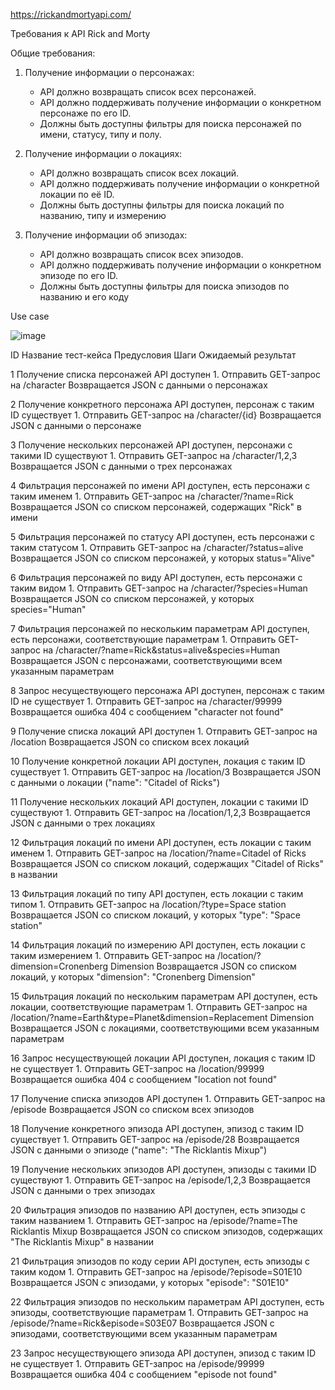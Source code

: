https://rickandmortyapi.com/

Требования к API Rick and Morty

Общие требования:

1. Получение информации о персонажах:
   - API должно возвращать список всех персонажей.
   - API должно поддерживать получение информации о конкретном персонаже по его ID.
   - Должны быть доступны фильтры для поиска персонажей по имени, статусу, типу и полу.

2. Получение информации о локациях:
   - API должно возвращать список всех локаций.
   - API должно поддерживать получение информации о конкретной локации по её ID.
   - Должны быть доступны фильтры для поиска локаций по названию, типу и измерению

3. Получение информации об эпизодах:
   - API должно возвращать список всех эпизодов.
   - API должно поддерживать получение информации о конкретном эпизоде по его ID.
   - Должны быть доступны фильтры для поиска эпизодов по названию и его коду

Use case

 ![image](https://github.com/user-attachments/assets/f18838e1-7f02-413b-b2c0-b2ab6a553c58)



ID	Название тест-кейса	Предусловия	Шаги	Ожидаемый результат

1	Получение списка персонажей	API доступен	1. Отправить GET-запрос на /character	Возвращается JSON с данными о персонажах

2	Получение конкретного персонажа	API доступен, персонаж с таким ID существует	1. Отправить GET-запрос на /character/{id}	Возвращается JSON с данными о персонаже

3	Получение нескольких персонажей	API доступен, персонажи с такими ID существуют	1. Отправить GET-запрос на /character/1,2,3	Возвращается JSON с данными о трех персонажах

4	Фильтрация персонажей по имени	API доступен, есть персонажи с таким именем	1. Отправить GET-запрос на /character/?name=Rick	Возвращается JSON со списком персонажей, содержащих "Rick" в имени

5	Фильтрация персонажей по статусу	API доступен, есть персонажи с таким статусом	1. Отправить GET-запрос на /character/?status=alive	Возвращается JSON со списком персонажей, у которых status="Alive"

6	Фильтрация персонажей по виду	API доступен, есть персонажи с таким видом	1. Отправить GET-запрос на /character/?species=Human	Возвращается JSON со списком персонажей, у которых species="Human"

7	Фильтрация персонажей по нескольким параметрам	API доступен, есть персонажи, соответствующие параметрам	1. Отправить GET-запрос на /character/?name=Rick&status=alive&species=Human	Возвращается JSON с персонажами, соответствующими всем указанным параметрам

8	Запрос несуществующего персонажа	API доступен, персонаж с таким ID не существует	1. Отправить GET-запрос на /character/99999	Возвращается ошибка 404 с сообщением "character not found"

9	Получение списка локаций	API доступен	1. Отправить GET-запрос на /location	Возвращается JSON со списком всех локаций

10	Получение конкретной локации	API доступен, локация с таким ID существует	1. Отправить GET-запрос на /location/3	Возвращается JSON с данными о локации ("name": "Citadel of Ricks")

11	Получение нескольких локаций	API доступен, локации с такими ID существуют	1. Отправить GET-запрос на /location/1,2,3	Возвращается JSON с данными о трех локациях

12	Фильтрация локаций по имени	API доступен, есть локации с таким именем	1. Отправить GET-запрос на /location/?name=Citadel of Ricks	Возвращается JSON со списком локаций, содержащих "Citadel of Ricks" в названии

13	Фильтрация локаций по типу	API доступен, есть локации с таким типом	1. Отправить GET-запрос на /location/?type=Space station	Возвращается JSON со списком локаций, у которых "type": "Space station"

14	Фильтрация локаций по измерению	API доступен, есть локации с таким измерением	1. Отправить GET-запрос на /location/?dimension=Cronenberg Dimension	Возвращается JSON со списком локаций, у которых "dimension": "Cronenberg Dimension"

15	Фильтрация локаций по нескольким параметрам	API доступен, есть локации, соответствующие параметрам	1. Отправить GET-запрос на /location/?name=Earth&type=Planet&dimension=Replacement Dimension	Возвращается JSON с локациями, соответствующими всем указанным параметрам

16	Запрос несуществующей локации	API доступен, локация с таким ID не существует	1. Отправить GET-запрос на /location/99999	Возвращается ошибка 404 с сообщением "location not found"

17	Получение списка эпизодов	API доступен	1. Отправить GET-запрос на /episode	Возвращается JSON со списком всех эпизодов

18	Получение конкретного эпизода	API доступен, эпизод с таким ID существует	1. Отправить GET-запрос на /episode/28	Возвращается JSON с данными о эпизоде ("name": "The Ricklantis Mixup")

19	Получение нескольких эпизодов	API доступен, эпизоды с такими ID существуют	1. Отправить GET-запрос на /episode/1,2,3	Возвращается JSON с данными о трех эпизодах

20	Фильтрация эпизодов по названию	API доступен, есть эпизоды с таким названием	1. Отправить GET-запрос на /episode/?name=The Ricklantis Mixup	Возвращается JSON со списком эпизодов, содержащих "The Ricklantis Mixup" в названии

21	Фильтрация эпизодов по коду серии	API доступен, есть эпизоды с таким кодом	1. Отправить GET-запрос на /episode/?episode=S01E10	Возвращается JSON с эпизодами, у которых "episode": "S01E10"

22	Фильтрация эпизодов по нескольким параметрам	API доступен, есть эпизоды, соответствующие параметрам	1. Отправить GET-запрос на /episode/?name=Rick&episode=S03E07	Возвращается JSON с эпизодами, соответствующими всем указанным параметрам

23	Запрос несуществующего эпизода	API доступен, эпизод с таким ID не существует	1. Отправить GET-запрос на /episode/99999	Возвращается ошибка 404 с сообщением "episode not found"




